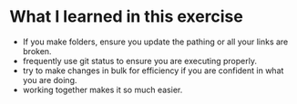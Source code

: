 # What I learned in this exercise

- If you make folders, ensure you update the pathing or all your links are broken.
- frequently use git status to ensure you are executing properly.
- try to make changes in bulk for efficiency if you are confident in what you are doing.
- working together makes it so much easier.